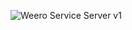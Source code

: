![Weero Service Server v1](https://github.com/user-attachments/assets/ad8f9fe3-806a-4862-ad52-d18bdd7bcd41)
